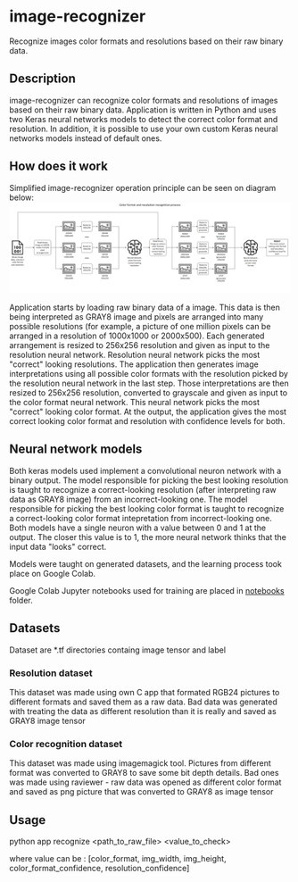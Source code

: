 # image-recognizer

Recognize images color formats and resolutions based on their raw binary data.

## Description

image-recognizer can recognize color formats and resolutions of images based on their raw binary data. Application is written in Python and uses two Keras neural networks models to detect the correct color format and resolution. In addition, it is possible to use your own custom Keras neural networks models instead of default ones.

## How does it work
Simplified image-recognizer operation principle can be seen on diagram below:
![Operation diagram](docs/operation_diagram.png)

Application starts by loading raw binary data of a image. This data is then being interpreted as GRAY8 image and pixels are arranged into many possible resolutions (for example, a picture of one million pixels can be arranged in a resolution of 1000x1000 or 2000x500). Each generated arrangement is resized to 256x256 resolution and given as input to the resolution neural network. Resolution neural network picks the most "correct" looking resolutions. The application then generates image interpretations using all possible color formats with the resolution picked by the resolution neural network in the last step. Those interpretations are then resized to 256x256 resolution, converted to grayscale and given as input to the color format neural network. This neural network picks the most "correct" looking color format. At the output, the application gives the most correct looking color format and resolution with confidence levels for both.

## Neural network models
Both keras models used implement a convolutional neuron network with a binary output. The model responsible for picking the best looking resolution is taught to recognize a correct-looking resolution (after interpreting raw data as GRAY8 image) from an incorrect-looking one. The model responsible for picking the best looking color format is taught to recognize a correct-looking color format intepretation from incorrect-looking one. Both models have a single neuron with a value between 0 and 1 at the output. The closer this value is to 1, the more neural network thinks that the input data "looks" correct.

Models were taught on generated datasets, and the learning process took place on Google Colab.

Google Colab Jupyter notebooks used for training are placed in [notebooks](notebooks) folder.

## Datasets

Dataset are *.tf directories containg image tensor and label

### Resolution dataset

This dataset was made using own C app that formated RGB24 pictures to different formats and saved them as a raw data. Bad data was generated with treating the data as different resolution than it is really and saved as GRAY8 image tensor

### Color recognition dataset

This dataset was made using imagemagick tool. Pictures from different format was converted to GRAY8 to save some bit depth details. Bad ones was made using raviewer - raw data was opened as different color format and saved as png picture that was converted to GRAY8 as image tensor

## Usage

python app recognize <path_to_raw_file> <value_to_check>

where value can be : [color_format, img_width, img_height, color_format_confidence, resolution_confidence]

